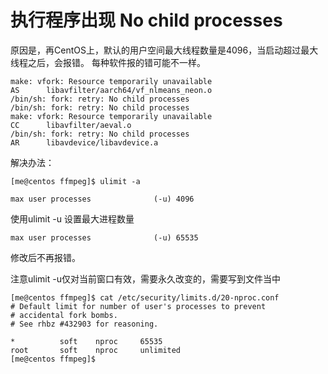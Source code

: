 执行程序出现  No child processes
=============
原因是，再CentOS上，默认的用户空间最大线程数量是4096，当启动超过最大线程之后，会报错。 每种软件报的错可能不一样。

```
make: vfork: Resource temporarily unavailable
AS      libavfilter/aarch64/vf_nlmeans_neon.o
/bin/sh: fork: retry: No child processes
/bin/sh: fork: retry: No child processes
make: vfork: Resource temporarily unavailable
CC      libavfilter/aeval.o
/bin/sh: fork: retry: No child processes
AR      libavdevice/libavdevice.a
```

解决办法：

```
[me@centos ffmpeg]$ ulimit -a

max user processes              (-u) 4096

```
使用ulimit -u 设置最大进程数量
```
max user processes              (-u) 65535
```
修改后不再报错。

注意ulimit -u仅对当前窗口有效，需要永久改变的，需要写到文件当中
```
[me@centos ffmpeg]$ cat /etc/security/limits.d/20-nproc.conf
# Default limit for number of user's processes to prevent
# accidental fork bombs.
# See rhbz #432903 for reasoning.

*          soft    nproc     65535
root       soft    nproc     unlimited
[me@centos ffmpeg]$
```

